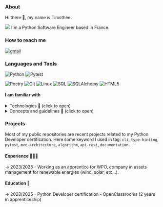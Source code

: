### About
Hi there 👋, my name is Timothée.

<img src="https://github.com/nanakin/nanakin/assets/14202917/a70cc56b-3246-4e3f-99fb-58b4874d7fc0"> I'm a Python Software Engineer based in France.

### How to reach me
[<img alt=gmail src="https://img.shields.io/static/v1?message=Gmail&logo=gmail&label=&color=D14836&logoColor=white&labelColor=&style=for-the-badge">](mailto:tmth.oc@gmail.com)

### Languages and Tools
<p>
  <img alt="Python" src="https://img.shields.io/badge/-Python-3776AB?style=for-the-badge&logo=python&logoColor=white" />
  <img alt="Pytest" src="https://img.shields.io/badge/-Pytest-0A9EDC?style=for-the-badge&logo=pytest&logoColor=white" />
</p> 
<p>
  <img alt="Poetry" src="https://img.shields.io/badge/-Poetry-60A5FA?style=flat-square&logo=poetry&logoColor=white" />
  <img alt="Git" src="https://img.shields.io/badge/-Git-F05032?style=flat-square&logo=git&logoColor=white" />
  <img alt="Linux" src="https://img.shields.io/badge/-Linux-FCC624?style=flat-square&logo=linux&logoColor=black" />
  <img alt="SQL" src="https://img.shields.io/badge/-MySQL-4479A1?style=flat-square&logo=mysql&logoColor=white" />
  <img alt="SQLAlchemy" src="https://img.shields.io/badge/-SQLAlchemy-D71F00?style=flat-square&logo=sqlalchemy&logoColor=white" />
  <img alt="HTML5" src="https://img.shields.io/badge/-HTML5-E34F26?style=flat-square&logo=html5&logoColor=white" />
</p>

#### I am familiar with
<details>
<summary>Technologies 🧰 (click to open)</summary>

- style: `flake8`,`black`,`isort`
- testing: `pytest`, `tox`, `coverage`
- packaging and dependency: `poetry`
- database: `mysql`
- API: `rest`
- object relational mapping: `sqlalchemy`
- command line: `click`
- frontend: `html`, `css`, `javascript`
- other: `pygame`
</details>

<details>
<summary>Concepts and guidelines 📖 (click to open)</summary>

- TDD
- DDD
- Clean Code: KISS, DRY, etc.
- SOLID principles
- Agile
- PEP 8
</details>

### Projects
Most of my public repositories are recent projects related to my Python Developer certification. 
Here some keyword I used in tag: `cli`, `type-hinting`, `pytest`, `mvc-architecture`, `algorithm`, `api-rest`, `documentation`.

#### Experience 👩🏼‍💻
-> 2023/2025 - Working as an apprentice for WPO, company in assets management for renewable energies (wind, solar, etc...).

#### Education 📜
-> 2023/2025 - Python Developer certification - OpenClassrooms (2 years in apprenticeship)
